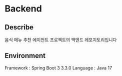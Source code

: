 # Backend

## Describe
음식 메뉴 추천 에이전트 프로젝트의 백엔드 레포지토리입니다

## Environment
Framework : Spring Boot 3 3.3.0
Language  : Java 17
